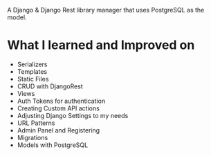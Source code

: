 A Django & Django Rest library manager that uses PostgreSQL as the model.

# What I learned and Improved on
- Serializers
- Templates
- Static Files
- CRUD with DjangoRest
- Views
- Auth Tokens for authentication
- Creating Custom API actions
- Adjusting Django Settings to my needs
- URL Patterns
- Admin Panel and Registering
- Migrations
- Models with PostgreSQL 
